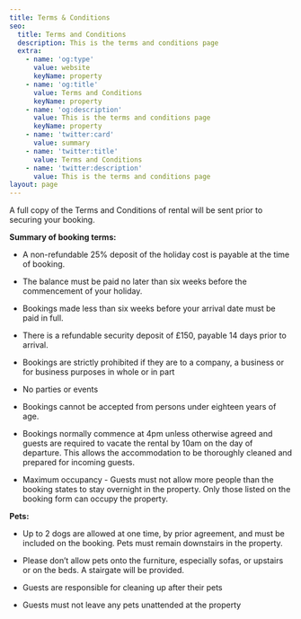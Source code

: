 ```yaml
---
title: Terms & Conditions
seo:
  title: Terms and Conditions
  description: This is the terms and conditions page
  extra:
    - name: 'og:type'
      value: website
      keyName: property
    - name: 'og:title'
      value: Terms and Conditions
      keyName: property
    - name: 'og:description'
      value: This is the terms and conditions page
      keyName: property
    - name: 'twitter:card'
      value: summary
    - name: 'twitter:title'
      value: Terms and Conditions
    - name: 'twitter:description'
      value: This is the terms and conditions page
layout: page
---
```

A full copy of the Terms and Conditions of rental will be sent prior to securing your booking.

**Summary of booking terms:**

*   A non-refundable 25% deposit of the holiday cost is payable at the time of booking.

*   The balance must be paid no later than six weeks before the commencement of your    holiday.

*   Bookings made less than six weeks before your arrival date must be paid in full.

*   There is a refundable security deposit of £150, payable 14 days prior to arrival.

*   Bookings are strictly prohibited if they are to a company, a business or for business purposes
    in whole or in part

*   No parties or events

<!---->

*   Bookings cannot be accepted from persons under eighteen years of age.

*   Bookings normally commence at 4pm unless otherwise agreed and guests are required to
    vacate the rental by 10am on the day of departure. This allows the accommodation to be
    thoroughly cleaned and prepared for incoming guests.

*   Maximum occupancy - Guests must not allow more people than the booking states to stay
    overnight in the property. Only those listed on the booking form can occupy the property.

**Pets:**

*   Up to 2 dogs are allowed at one time, by prior agreement, and must be included on the
    booking. Pets must remain downstairs in the property.

*   Please don’t allow pets onto the furniture, especially sofas, or upstairs or on the beds. A
    stairgate will be provided.

*   Guests are responsible for cleaning up after their pets

*   Guests must not leave any pets unattended at the property
